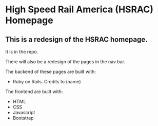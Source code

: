 # High Speed Rail America (HSRAC) Homepage

## This is a redesign of the HSRAC homepage.
It is in the repo.

There will also be a redesign of the pages in the nav bar.

The backend of these pages are built with:
- Ruby on Rails. Credits to (name)

The frontend are built with:

- HTML 
- CSS 
- Javascript 
- Bootstrap


